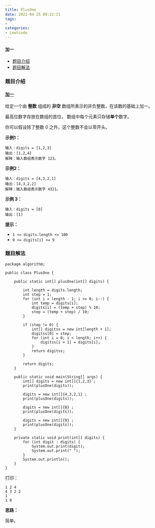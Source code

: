 ```yaml
---
title: PlusOne
date: 2021-04-25 09:22:21
tags:
- 
categories:
- Leetcode 
---
```




#### 加一

- [题目介绍](https://yangtzeshore.github.io/2021/04/25/PlusOne/#题目介绍)
- [题目解法](https://yangtzeshore.github.io/2021/04/25/PlusOne/#题目解法)

### 题目介绍

#### [加一](https://leetcode-cn.com/problems/plus-one/)

给定一个由 **整数** 组成的 **非空** 数组所表示的非负整数，在该数的基础上加一。

最高位数字存放在数组的首位， 数组中每个元素只存储**单个**数字。

你可以假设除了整数 0 之外，这个整数不会以零开头。

**示例1：**

```
输入：digits = [1,2,3]
输出：[1,2,4]
解释：输入数组表示数字 123。
```

**示例2：**

```
输入：digits = [4,3,2,1]
输出：[4,3,2,2]
解释：输入数组表示数字 4321。
```

**示例 3：**

```
输入：digits = [0]
输出：[1]
```

**提示：**

- `1 <= digits.length <= 100`
- `0 <= digits[i] <= 9`

### 题目解法

```
package algorithm;

public class PlusOne {

    public static int[] plusOne(int[] digits) {

        int length = digits.length;
        int step = 1;
        for (int i = length - 1; i >= 0; i--) {
            int temp = digits[i];
            digits[i] = (temp + step) % 10;
            step = (temp + step) / 10;
        }

        if (step != 0) {
            int[] digitss = new int[length + 1];
            digitss[0] = step;
            for (int i = 0; i < length; i++) {
                digitss[i + 1] = digits[i];
            }
            return digitss;
        }

        return digits;
    }

    public static void main(String[] args) {
        int[] digits = new int[]{1,2,3} ;
        print(plusOne(digits));

        digits = new int[]{4,3,2,1} ;
        print(plusOne(digits));

        digits = new int[]{0} ;
        print(plusOne(digits));

        digits = new int[]{9} ;
        print(plusOne(digits));
    }

    private static void print(int[] digits) {
        for (int digit : digits) {
            System.out.print(digit);
            System.out.print(" ");
        }
        System.out.println();
    }
}
```

打印：

```
1 2 4 
4 3 2 2 
1 
1 0 
```

**思路：**

简单。